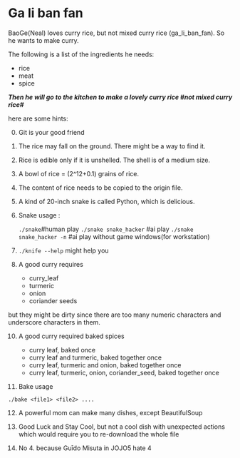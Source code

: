 # Ga li ban fan

BaoGe(Neal) loves curry rice, but not mixed curry rice (ga_li_ban_fan).
So he wants to make curry.

The following is a list of the ingredients he needs:

- rice
- meat
- spice

***Then he will go to the kitchen to make a lovely curry rice #not mixed curry rice#***

here are some hints:

0. Git is your good friend

1. The rice may fall on the ground. There might be a way to find it.

2. Rice is edible only if it is unshelled. The shell is of a medium size. 

3. A bowl of rice = (2^12+0.1) grains of rice.

5. The content of rice needs to be copied to the origin file.

6. A kind of 20-inch snake is called Python, which is delicious.

7. Snake usage : 

   ```./snake```#human play
   ```./snake snake_hacker``` #ai play
   ```./snake snake_hacker -n``` #ai play without game windows(for workstation)


8. ```./knife --help``` might help you

9. A good curry requires
   - curry_leaf
   - turmeric
   - onion
   - coriander seeds

but they might be dirty since there are too many numeric characters and underscore characters in them.

10. A good curry required baked spices

    - curry leaf, baked once
    - curry leaf and turmeric, baked together once
    - curry leaf, turmeric and onion, baked together once
    - curry leaf, turmeric, onion, coriander_seed, baked together once

11. Bake usage

```./bake <file1> <file2> ....```


12. A powerful mom can make many dishes, except BeautifulSoup

13. Good Luck and Stay Cool, but not a cool dish with unexpected actions which would require you to re-download the whole file

14. No 4. because Guīdo Misuta in JOJO5 hate 4